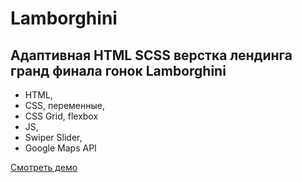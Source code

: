 # Lamborghini

## Адаптивная HTML SCSS верстка лендинга гранд финала гонок Lamborghini

- HTML,
- CSS, переменные,
- CSS Grid, flexbox
- JS,
- Swiper Slider,
- Google Maps API

[Смотреть демо](https://kovalchuk-alexandr.github.io/Lamborghini/)

